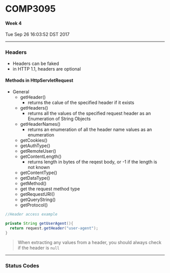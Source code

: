 # COMP3095
#### Week 4
Tue Sep 26 16:03:52 DST 2017

___

### Headers
- Headers can be faked
- in HTTP 1.1, headers are optional

#### Methods in HttpServletRequest
- General
  - getHeader()
    - returns the calue of the specified header if it exists
  - getHeaders()
    - returns all the values of the specified request header as an Enumeration of String Objects
  - getHeaderNames()
    - returns an enumeration of all the header name values as an enumeration
  - getCookies()
  - getAuthType()
  - getRemoteUser()
  - getContentLength()
    - returns length in bytes of the reqest body, or -1 if the length is not known
  - getContentType()
  - getDataType()
  - getMethod()
   - get the request method type
  - getRequestURI()
  - getQueryString()
  - getProtocol()
   
  
```Java
//Header access example

private String getUserAgent(){
  return request.getHeader("user-agent");
}

```
> When extracting any values from a header, you should always check if the header is `null`

___

### Status Codes
